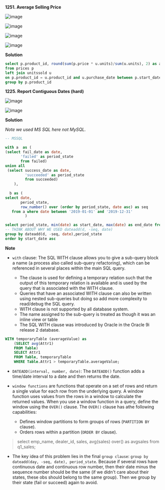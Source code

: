 **1251. Average Selling Price**

![image](https://user-images.githubusercontent.com/51500878/136640783-96b8e369-0d9a-4b01-94c9-9e4c573f2248.png)

![image](https://user-images.githubusercontent.com/51500878/136640796-114f717b-7705-42a2-b8d3-6278a72a3bde.png)

![image](https://user-images.githubusercontent.com/51500878/136640804-781fed60-8156-47ba-82b7-7c472c3bed05.png)

![image](https://user-images.githubusercontent.com/51500878/136640811-649b1539-f846-49ea-8ca0-84421a25cbf9.png)


**Solution**

```sql
select p.product_id, round(sum(p.price * u.units)/sum(u.units), 2) as average_price 
from prices p
left join unitssold u
on p.product_id = u.product_id and u.purchase_date between p.start_date and p.end_date
group by p.product_id
```

 
**1225. Report Contiguous Dates (hard)**

![image](https://user-images.githubusercontent.com/51500878/136641119-0392f6cb-6c34-4264-8637-9ebd6273b2d6.png)

![image](https://user-images.githubusercontent.com/51500878/136641140-6f074213-0159-426a-937e-f1b5a456765f.png)

**Solution**

_Note we used MS SQL here not MySQL._

```sql
-- MSSQL

with a  as (
(select fail_date as date,
       'failed' as period_state
       from failed)
union all 
 (select success_date as date,
         'succeeded' as period_state
         from succeeded)
    ),
    
  b as (    
select date,
       period_state,
       row_number() over (order by period_state, date asc) as seq
   from a where date between '2019-01-01' and '2019-12-31'
         )

select period_state, min(date) as start_date, max(date) as end_date from b
-- THINK ABOUT WHY WE USED dateadd(d, -seq, date)
group by dateadd(d, -seq, date),period_state
order by start_date asc
```

**Note**

- `with` clause: The SQL WITH clause allows you to give a sub-query block a name (a process also called sub-query refactoring), which can be referenced in several places within the main SQL query. 

   - The clause is used for defining a temporary relation such that the output of this temporary relation is available and is used by the query that is associated with the WITH clause.
   - Queries that have an associated WITH clause can also be written using nested sub-queries but doing so add more complexity to read/debug the SQL query.
   - WITH clause is not supported by all database system.
   - The name assigned to the sub-query is treated as though it was an inline view or table
   - The SQL WITH clause was introduced by Oracle in the Oracle 9i release 2 database.

```sql
WITH temporaryTable (averageValue) as
    (SELECT avg(Attr1)
    FROM Table)
    SELECT Attr1
    FROM Table, temporaryTable
    WHERE Table.Attr1 > temporaryTable.averageValue;
```    

- `DATEADD(interval, number, date)`: The `DATEADD()` function adds a time/date interval to a date and then returns the date.

- `window functions` are functions that operate on a set of rows and return a single value for each row from the underlying query. A window function uses values from the rows in a window to calculate the returned values. When you use a window function in a query, define the window using the `OVER()` clause. The `OVER()` clause has athe following capabilities:
   - Defines window partitions to form groups of rows (`PARTITION BY` clause).
   - Orders rows within a partition (`ORDER BY` clause).
   
> select emp_name, dealer_id, sales, avg(sales) over() as avgsales from q1_sales;

- The key idea of this problem lies in the final `group clause`: `group by dateadd(day, -seq, date), period_state`. Because if several rows have continuous date and continuous row number, then their date minus the sequence number should be the same (if we didn't care about their states, these obs should belong to the same group). Then we group by their state (fail or succeed) again to avoid.

